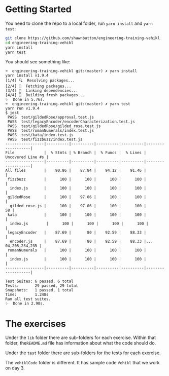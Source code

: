 # Getting Started
You need to clone the repo to a local folder, run `yarn install` and
`yarn test`:
```bash
git clone https://github.com/shawnbutton/engineering-training-vehikl
cd engineering-training-vehikl
yarn install
yarn test
```

You should see something like:

```
➜  engineering-training-vehikl git:(master) ✗ yarn install       
yarn install v1.9.4
[1/4] 🔍  Resolving packages...
[2/4] 🚚  Fetching packages...
[3/4] 🔗  Linking dependencies...
[4/4] 📃  Building fresh packages...
✨  Done in 5.76s.
➜  engineering-training-vehikl git:(master) ✗ yarn test
yarn run v1.9.4
$ jest
 PASS  test/gildedRose/approval.test.js
 PASS  test/legacyEncoder/encoderCharacterization.test.js
 PASS  test/gildedRose/gilded_rose.test.js
 PASS  test/romanNumerals/index.test.js
 PASS  test/kata/index.test.js
 PASS  test/fizzbuzz/index.test.js
-----------------|----------|----------|----------|----------|-------------------|
File             |  % Stmts | % Branch |  % Funcs |  % Lines | Uncovered Line #s |
-----------------|----------|----------|----------|----------|-------------------|
All files        |    90.86 |    87.84 |    94.12 |    91.46 |                   |
 fizzbuzz        |      100 |      100 |      100 |      100 |                   |
  index.js       |      100 |      100 |      100 |      100 |                   |
 gildedRose      |      100 |    97.06 |      100 |      100 |                   |
  gilded_rose.js |      100 |    97.06 |      100 |      100 |                58 |
 kata            |      100 |      100 |      100 |      100 |                   |
  index.js        |      100 |      100 |      100 |      100 |                   |
 legacyEncoder   |    87.69 |       80 |    92.59 |    88.33 |                   |
  encoder.js     |    87.69 |       80 |    92.59 |    88.33 |... 04,205,234,235 |
 romanNumerals   |      100 |      100 |      100 |      100 |                   |
  index.js       |      100 |      100 |      100 |      100 |                   |
-----------------|----------|----------|----------|----------|-------------------|

Test Suites: 6 passed, 6 total
Tests:       29 passed, 29 total
Snapshots:   1 passed, 1 total
Time:        1.248s
Ran all test suites.
✨  Done in 2.90s.
```
# The exercises
Under the `lib` folder there are sub-folders for each exercise. Within that folder, the`README.md` file has information about what the
code should do.

Under the `test` folder there are sub-folders for the tests for each exercise.

The `vehiklCode` folder is different. 
It has sample code `Vehikl` that we work on day 3.
